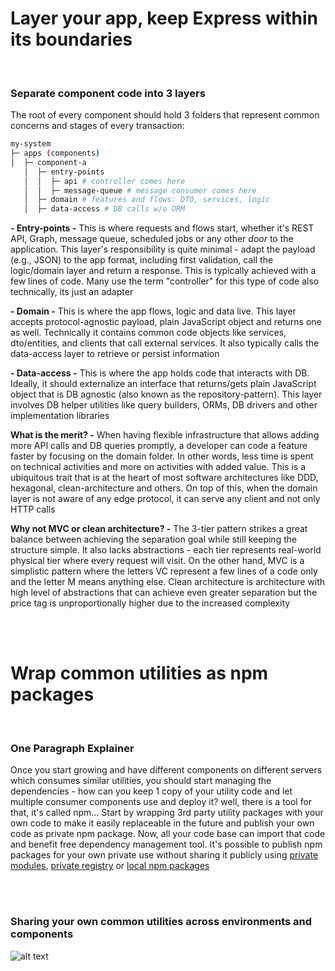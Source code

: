 # Layer your app, keep Express within its boundaries

<br/>

### Separate component code into 3 layers

The root of every component should hold 3 folders that represent common concerns and stages of every transaction:

```bash
my-system
├─ apps (components)
│  ├─ component-a
   │  ├─ entry-points
   │  │  ├─ api # controller comes here
   │  │  ├─ message-queue # message consumer comes here
   │  ├─ domain # features and flows: DTO, services, logic
   │  ├─ data-access # DB calls w/o ORM
```

**- Entry-points -** This is where requests and flows start, whether it's REST API, Graph, message queue, scheduled jobs or any other _door_ to the application. This layer's responsibility is quite minimal - adapt the payload (e.g., JSON) to the app format, including first validation, call the logic/domain layer and return a response. This is typically achieved with a few lines of code. Many use the term "controller" for this type of code also technically, its just an adapter

**- Domain -** This is where the app flows, logic and data live. This layer accepts protocol-agnostic payload, plain JavaScript object and returns one as well. Technically it contains common code objects like services, dto/entities, and clients that call external services. It also typically calls the data-access layer to retrieve or persist information

**- Data-access -** This is where the app holds code that interacts with DB. Ideally, it should externalize an interface that returns/gets plain JavaScript object that is DB agnostic (also known as the repository-pattern). This layer involves DB helper utilities like query builders, ORMs, DB drivers and other implementation libraries

**What is the merit? -** When having flexible infrastructure that allows adding more API calls and DB queries promptly, a developer can code a feature faster by focusing on the domain folder. In other words, less time is spent on technical activities and more on activities with added value. This is a ubiquitous trait that is at the heart of most software architectures like DDD, hexagonal, clean-architecture and others. On top of this, when the domain layer is not aware of any edge protocol, it can serve any client and not only HTTP calls

**Why not MVC or clean architecture? -** The 3-tier pattern strikes a great balance between achieving the separation goal while still keeping the structure simple. It also lacks abstractions - each tier represents real-world physical tier where every request will visit. On the other hand, MVC is a simplistic pattern where the letters VC represent a few lines of a code only and the letter M means anything else. Clean architecture is architecture with high level of abstractions that can achieve even greater separation but the price tag is unproportionally higher due to the increased complexity

<br/><br/>

# Wrap common utilities as npm packages

<br/>

### One Paragraph Explainer

Once you start growing and have different components on different servers which consumes similar utilities, you should start managing the dependencies - how can you keep 1 copy of your utility code and let multiple consumer components use and deploy it? well, there is a tool for that, it's called npm... Start by wrapping 3rd party utility packages with your own code to make it easily replaceable in the future and publish your own code as private npm package. Now, all your code base can import that code and benefit free dependency management tool. It's possible to publish npm packages for your own private use without sharing it publicly using [private modules](https://docs.npmjs.com/private-modules/intro), [private registry](https://npme.npmjs.com/docs/tutorials/npm-enterprise-with-nexus.html) or [local npm packages](https://medium.com/@arnaudrinquin/build-modular-application-with-npm-local-modules-dfc5ff047bcc)

<br/><br/>

### Sharing your own common utilities across environments and components

![alt text](../../assets/images/Privatenpm.png 'Structuring solution by components')
